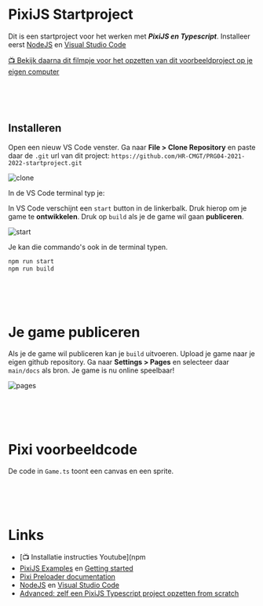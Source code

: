 # PixiJS Startproject

Dit is een startproject voor het werken met ***PixiJS en Typescript***. Installeer eerst [NodeJS](https://nodejs.org/en/) en [Visual Studio Code](https://code.visualstudio.com)

[📺 Bekijk daarna dit filmpje voor het opzetten van dit voorbeeldproject op je eigen computer](https://youtu.be/uuPprdiFKXI)

<br>
<br>
<br>

## Installeren

Open een nieuw VS Code venster. Ga naar **File > Clone Repository** en paste daar de `.git` url van dit project: `https://github.com/HR-CMGT/PRG04-2021-2022-startproject.git`

![clone](./src/assets/images/clone.png)

In de VS Code terminal typ je:



In VS Code verschijnt een `start` button in de linkerbalk. Druk hierop om je game te **ontwikkelen**. Druk op `build` als je de game wil gaan **publiceren**.

![start](./src/assets/images/run_npm.png)

Je kan die commando's ook in de terminal typen.

```bash
npm run start
npm run build
```

<br>
<br>
<br>

# Je game publiceren

Als je de game wil publiceren kan je `build` uitvoeren. Upload je game naar je eigen github repository. Ga naar **Settings > Pages** en selecteer daar `main/docs` als bron. Je game is nu online speelbaar!

![pages](./src/assets/images/pages.png)


<br>
<br>
<br>

# Pixi voorbeeldcode

De code in `Game.ts` toont een canvas en een sprite.

<br>
<br>
<br>

# Links

- [📺 Installatie instructies Youtube](npm
- [PixiJS Examples](https://pixijs.io/examples/) en [Getting started](https://pixijs.io/guides/basics/getting-started.html)
- [Pixi Preloader documentation](https://pixijs.download/release/docs/PIXI.Loader.html)
- [NodeJS](https://nodejs.org/en/) en [Visual Studio Code](https://code.visualstudio.com)
- [Advanced: zelf een PixiJS Typescript project opzetten from scratch](./scratch.MD)